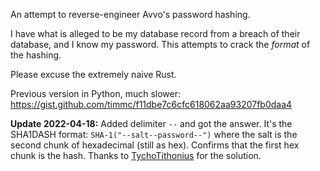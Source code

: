 An attempt to reverse-engineer Avvo's password hashing.

I have what is alleged to be my database record from a breach of their
database, and I know my password. This attempts to crack the *format*
of the hashing.

Please excuse the extremely naive Rust.

Previous version in Python, much slower: https://gist.github.com/timmc/f11dbe7c6cfc618062aa93207fb0daa4

**Update 2022-04-18:** Added delimiter `--` and got the answer.
It's the SHA1DASH format: `SHA-1("--salt--password--")` where the salt
is the second chunk of hexadecimal (still as hex). Confirms that the
first hex chunk is the hash.
Thanks to [TychoTithonius](https://twitter.com/TychoTithonus/status/1515022446184730628) for the solution.
